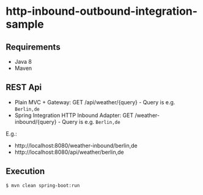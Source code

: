 http-inbound-outbound-integration-sample
========================================


## Requirements

* Java 8
* Maven

## REST Api

* Plain MVC + Gateway: GET /api/weather/{query} - Query is e.g. `Berlin,de`
* Spring Integration HTTP Inbound Adapter: GET /weather-inbound/{query} - Query is e.g. `Berlin,de`

E.g.:

* http://localhost:8080/weather-inbound/berlin,de
* http://localhost:8080/api/weather/berlin,de

## Execution

	$ mvn clean spring-boot:run
